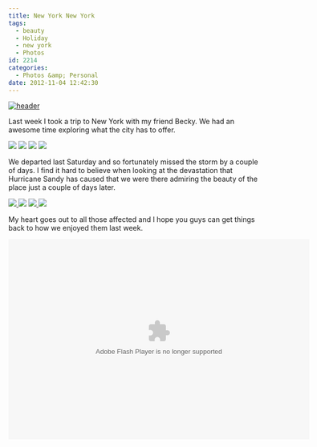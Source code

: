 ```yaml
---
title: New York New York
tags:
  - beauty
  - Holiday
  - new york
  - Photos
id: 2214
categories:
  - Photos &amp; Personal
date: 2012-11-04 12:42:30
---
```


[![](https://mikecann.co.uk/wp-content/uploads/2012/11/header.jpg "header")](https://mikecann.co.uk/wp-content/uploads/2012/11/header.jpg)

Last week I took a trip to New York with my friend Becky. We had an awesome time exploring what the city has to offer.

[![](https://lh4.googleusercontent.com/-VBi4XO5i8b0/UJG1C1r72AI/AAAAAAAAyH4/wLpH6xmsASg/s288/P1010627.jpg)](https://picasaweb.google.com/lh/photo/qLRt8niQVfrG2eI0oydLydMTjNZETYmyPJy0liipFm0?feat=embedwebsite) [![](https://lh4.googleusercontent.com/-962Y-PGFuq0/UJG2hfp58vI/AAAAAAAAyMI/0Jz0UELPW1Q/s288/P1010843.jpg)](https://picasaweb.google.com/lh/photo/r1TCaMfzW1Y8cOMnajqNLNMTjNZETYmyPJy0liipFm0?feat=embedwebsite) [![](https://lh3.googleusercontent.com/-Id-Aj0XOmwg/UJG27PfR4WI/AAAAAAAAyNI/3fnPPhQL_CY/s288/P1010875.jpg)](https://picasaweb.google.com/lh/photo/Hofygl9oTdo4Y9WKLIAsx9MTjNZETYmyPJy0liipFm0?feat=embedwebsite) [![](https://lh4.googleusercontent.com/-Q44TI3vay-I/UJG0oi2A1aI/AAAAAAAAyHA/F-OfbFiKuIc/s288/P1010617.jpg)](https://picasaweb.google.com/lh/photo/3BIskmuei29sSMTkr69BQtMTjNZETYmyPJy0liipFm0?feat=embedwebsite)

We departed last Saturday and so fortunately missed the storm by a couple of days. I find it hard to believe when looking at the devastation that Hurricane Sandy has caused that we were there admiring the beauty of the place just a couple of days later.

[![](https://lh3.googleusercontent.com/-urG-G5y6Ick/UJG4srLzExI/AAAAAAAAyRg/MlRxIBOrD6Y/s288/P1010964.jpg) ](https://picasaweb.google.com/lh/photo/8T2a8-MBmSNyUhRChvjSqNMTjNZETYmyPJy0liipFm0?feat=embedwebsite)[![](https://lh3.googleusercontent.com/-novBw4nyRD8/UJG0HxwavtI/AAAAAAAAyGA/jW71XNyPB0U/s288/P1010590.jpg)](https://picasaweb.google.com/lh/photo/FCAb4lNdzRDhZMfv1s5zKNMTjNZETYmyPJy0liipFm0?feat=embedwebsite) [![](https://lh3.googleusercontent.com/-Enol-NEiUVI/UJG59TK8sFI/AAAAAAAAyTI/yj0SILjJlCA/s288/P1020033.jpg) ](https://picasaweb.google.com/lh/photo/8UV7DAPT_lGMZBmpuD37vtMTjNZETYmyPJy0liipFm0?feat=embedwebsite)[![](https://lh4.googleusercontent.com/-LxxzgkyxkC4/UJG6J9A3SKI/AAAAAAAAyTg/agOp4SzfLvs/s288/P1020050.jpg)](https://picasaweb.google.com/lh/photo/d35HSi6Shaf8joPHJao8KdMTjNZETYmyPJy0liipFm0?feat=embedwebsite)

My heart goes out to all those affected and I hope you guys can get things back to how we enjoyed them last week.

<object width="600" height="400" classid="clsid:d27cdb6e-ae6d-11cf-96b8-444553540000" codebase="https://download.macromedia.com/pub/shockwave/cabs/flash/swflash.cab#version=6,0,40,0"><param name="src" value="https://picasaweb.google.com/s/c/bin/slideshow.swf" /><param name="flashvars" value="host=picasaweb.google.com&amp;hl=en_GB&amp;feat=flashalbum&amp;RGB=0x000000&amp;feed=https%3A%2F%2Fpicasaweb.google.com%2Fdata%2Ffeed%2Fapi%2Fuser%2F103935315974298335210%2Falbumid%2F5805618188922087825%3Falt%3Drss%26kind%3Dphoto%26hl%3Den_GB" /><param name="pluginspage" value="https://www.macromedia.com/go/getflashplayer" /><embed width="600" height="400" type="application/x-shockwave-flash" src="https://picasaweb.google.com/s/c/bin/slideshow.swf" flashvars="host=picasaweb.google.com&amp;hl=en_GB&amp;feat=flashalbum&amp;RGB=0x000000&amp;feed=https%3A%2F%2Fpicasaweb.google.com%2Fdata%2Ffeed%2Fapi%2Fuser%2F103935315974298335210%2Falbumid%2F5805618188922087825%3Falt%3Drss%26kind%3Dphoto%26hl%3Den_GB" pluginspage="https://www.macromedia.com/go/getflashplayer" /></object>